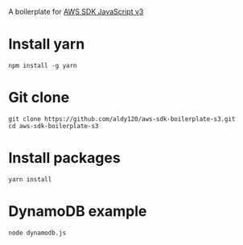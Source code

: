 A boilerplate for [AWS SDK JavaScript v3](https://docs.aws.amazon.com/AWSJavaScriptSDK/v3/latest/index.html)

# Install yarn
```
npm install -g yarn
```

# Git clone
```
git clone https://github.com/aldy120/aws-sdk-boilerplate-s3.git
cd aws-sdk-boilerplate-s3
```

# Install packages
```
yarn install
```

# DynamoDB example
```
node dynamodb.js
```